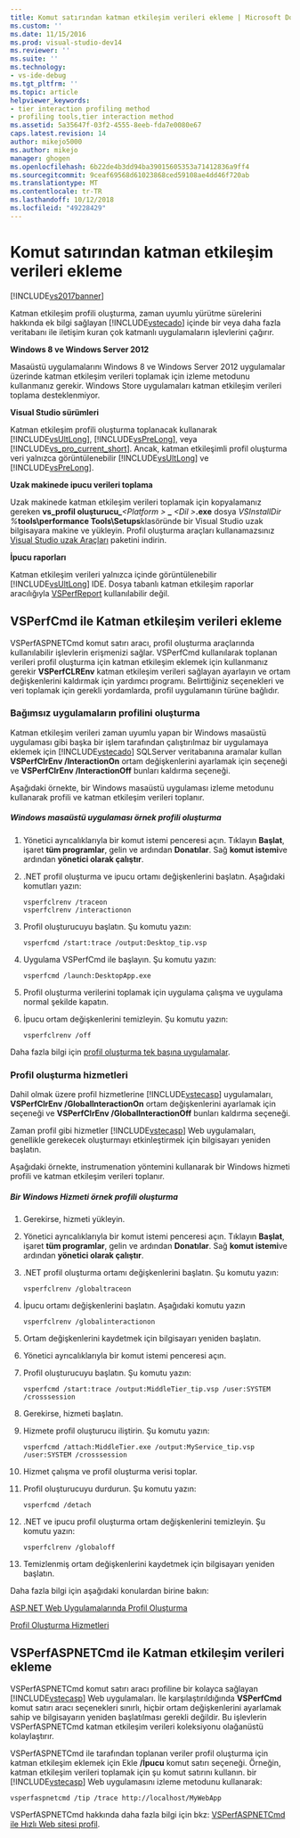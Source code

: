 ```yaml
---
title: Komut satırından katman etkileşim verileri ekleme | Microsoft Docs
ms.custom: ''
ms.date: 11/15/2016
ms.prod: visual-studio-dev14
ms.reviewer: ''
ms.suite: ''
ms.technology:
- vs-ide-debug
ms.tgt_pltfrm: ''
ms.topic: article
helpviewer_keywords:
- tier interaction profiling method
- profiling tools,tier interaction method
ms.assetid: 5a35647f-03f2-4555-8eeb-fda7e0080e67
caps.latest.revision: 14
author: mikejo5000
ms.author: mikejo
manager: ghogen
ms.openlocfilehash: 6b22de4b3dd94ba39015605353a71412836a9ff4
ms.sourcegitcommit: 9ceaf69568d61023868ced59108ae4dd46f720ab
ms.translationtype: MT
ms.contentlocale: tr-TR
ms.lasthandoff: 10/12/2018
ms.locfileid: "49228429"
---
```

# <a name="adding-tier-interaction-data-from-the-command-line"></a>Komut satırından katman etkileşim verileri ekleme
[!INCLUDE[vs2017banner](../includes/vs2017banner.md)]

Katman etkileşim profili oluşturma, zaman uyumlu yürütme sürelerini hakkında ek bilgi sağlayan [!INCLUDE[vstecado](../includes/vstecado-md.md)] içinde bir veya daha fazla veritabanı ile iletişim kuran çok katmanlı uygulamaların işlevlerini çağırır.  
  
 **Windows 8 ve Windows Server 2012**  
  
 Masaüstü uygulamalarını Windows 8 ve Windows Server 2012 uygulamalar üzerinde katman etkileşim verileri toplamak için izleme metodunu kullanmanız gerekir. Windows Store uygulamaları katman etkileşim verileri toplama desteklenmiyor.  
  
 **Visual Studio sürümleri**  
  
 Katman etkileşim profili oluşturma toplanacak kullanarak [!INCLUDE[vsUltLong](../includes/vsultlong-md.md)], [!INCLUDE[vsPreLong](../includes/vsprelong-md.md)], veya [!INCLUDE[vs_pro_current_short](../includes/vs-pro-current-short-md.md)]. Ancak, katman etkileşimli profil oluşturma veri yalnızca görüntülenebilir [!INCLUDE[vsUltLong](../includes/vsultlong-md.md)] ve [!INCLUDE[vsPreLong](../includes/vsprelong-md.md)].  
  
 **Uzak makinede ipucu verileri toplama**  
  
 Uzak makinede katman etkileşim verileri toplamak için kopyalamanız gereken **vs\_profil oluşturucu\_**_\<Platform >_ **\_**  _\<Dil >_**.exe** dosya _VSInstallDir %_**tools\performance Tools\Setups**klasöründe bir Visual Studio uzak bilgisayara makine ve yükleyin. Profil oluşturma araçları kullanamazsınız [Visual Studio uzak Araçları](http://msdn.microsoft.com/library/90f45630-0d26-4698-8c1f-63f85a12db9c) paketini indirin.  
  
 **İpucu raporları**  
  
 Katman etkileşim verileri yalnızca içinde görüntülenebilir [!INCLUDE[vsUltLong](../includes/vsultlong-md.md)] IDE. Dosya tabanlı katman etkileşim raporlar aracılığıyla [VSPerfReport](../profiling/vsperfreport.md) kullanılabilir değil.  
  
## <a name="adding-tier-interaction-data-with-vsperfcmd"></a>VSPerfCmd ile Katman etkileşim verileri ekleme  
 VSPerfASPNETCmd komut satırı aracı, profil oluşturma araçlarında kullanılabilir işlevlerin erişmenizi sağlar. VSPerfCmd kullanılarak toplanan verileri profil oluşturma için katman etkileşim eklemek için kullanmanız gerekir **VSPerfCLREnv** katman etkileşim verileri sağlayan ayarlayın ve ortam değişkenlerini kaldırmak için yardımcı programı. Belirttiğiniz seçenekleri ve veri toplamak için gerekli yordamlarda, profil uygulamanın türüne bağlıdır.  
  
### <a name="profiling-stand-alone-applications"></a>Bağımsız uygulamaların profilini oluşturma  
 Katman etkileşim verileri zaman uyumlu yapan bir Windows masaüstü uygulaması gibi başka bir işlem tarafından çalıştırılmaz bir uygulamaya eklemek için [!INCLUDE[vstecado](../includes/vstecado-md.md)] SQLServer veritabanına aramalar kullan **VSPerfClrEnv /InteractionOn** ortam değişkenlerini ayarlamak için seçeneği ve **VSPerfClrEnv /InteractionOff** bunları kaldırma seçeneği.  
  
 Aşağıdaki örnekte, bir Windows masaüstü uygulaması izleme metodunu kullanarak profili ve katman etkileşim verileri toplanır.  
  
##### <a name="profiling-a-windows-desktop-application-example"></a>Windows masaüstü uygulaması örnek profili oluşturma  
  
1.  Yönetici ayrıcalıklarıyla bir komut istemi penceresi açın. Tıklayın **Başlat**, işaret **tüm programlar**, gelin ve ardından **Donatılar**. Sağ **komut istemi**ve ardından **yönetici olarak çalıştır**.  
  
2.  .NET profil oluşturma ve ipucu ortamı değişkenlerini başlatın. Aşağıdaki komutları yazın:  
  
    ```  
    vsperfclrenv /traceon  
    vsperfclrenv /interactionon  
    ```  
  
3.  Profil oluşturucuyu başlatın. Şu komutu yazın:  
  
    ```  
    vsperfcmd /start:trace /output:Desktop_tip.vsp   
    ```  
  
4.  Uygulama VSPerfCmd ile başlayın. Şu komutu yazın:  
  
    ```  
    vsperfcmd /launch:DesktopApp.exe  
    ```  
  
5.  Profil oluşturma verilerini toplamak için uygulama çalışma ve uygulama normal şekilde kapatın.  
  
6.  İpucu ortam değişkenlerini temizleyin. Şu komutu yazın:  
  
    ```  
    vsperfclrenv /off  
    ```  
  
 Daha fazla bilgi için [profil oluşturma tek başına uygulamalar](../profiling/command-line-profiling-of-stand-alone-applications.md).  
  
### <a name="profiling-services"></a>Profil oluşturma hizmetleri  
 Dahil olmak üzere profil hizmetlerine [!INCLUDE[vstecasp](../includes/vstecasp-md.md)] uygulamaları, **VSPerfClrEnv /GlobalInteractionOn** ortam değişkenlerini ayarlamak için seçeneği ve **VSPerfClrEnv /GlobalInteractionOff** bunları kaldırma seçeneği.  
  
 Zaman profil gibi hizmetler [!INCLUDE[vstecasp](../includes/vstecasp-md.md)] Web uygulamaları, genellikle gerekecek oluşturmayı etkinleştirmek için bilgisayarı yeniden başlatın.  
  
 Aşağıdaki örnekte, instrumenation yöntemini kullanarak bir Windows hizmeti profili ve katman etkileşim verileri toplanır.  
  
##### <a name="profiling-a-windows-service-example"></a>Bir Windows Hizmeti örnek profili oluşturma  
  
1.  Gerekirse, hizmeti yükleyin.  
  
2.  Yönetici ayrıcalıklarıyla bir komut istemi penceresi açın. Tıklayın **Başlat**, işaret **tüm programlar**, gelin ve ardından **Donatılar**. Sağ **komut istemi**ve ardından **yönetici olarak çalıştır**.  
  
3.  .NET profil oluşturma ortamı değişkenlerini başlatın. Şu komutu yazın:  
  
    ```  
    vsperfclrenv /globaltraceon  
    ```  
  
4.  İpucu ortamı değişkenlerini başlatın. Aşağıdaki komutu yazın  
  
    ```  
    vsperfclrenv /globalinteractionon  
    ```  
  
5.  Ortam değişkenlerini kaydetmek için bilgisayarı yeniden başlatın.  
  
6.  Yönetici ayrıcalıklarıyla bir komut istemi penceresi açın.  
  
7.  Profil oluşturucuyu başlatın. Şu komutu yazın:  
  
    ```  
    vsperfcmd /start:trace /output:MiddleTier_tip.vsp /user:SYSTEM /crosssession   
    ```  
  
8.  Gerekirse, hizmeti başlatın.  
  
9. Hizmete profil oluşturucu iliştirin. Şu komutu yazın:  
  
    ```  
    vsperfcmd /attach:MiddleTier.exe /output:MyService_tip.vsp /user:SYSTEM /crosssession   
    ```  
  
10. Hizmet çalışma ve profil oluşturma verisi toplar.  
  
11. Profil oluşturucuyu durdurun. Şu komutu yazın:  
  
     `vsperfcmd /detach`  
  
12. .NET ve ipucu profil oluşturma ortam değişkenlerini temizleyin. Şu komutu yazın:  
  
    ```  
    vsperfclrenv /globaloff  
    ```  
  
13. Temizlenmiş ortam değişkenlerini kaydetmek için bilgisayarı yeniden başlatın.  
  
 Daha fazla bilgi için aşağıdaki konulardan birine bakın:  
  
 [ASP.NET Web Uygulamalarında Profil Oluşturma](../profiling/command-line-profiling-of-aspnet-web-applications.md)  
  
 [Profil Oluşturma Hizmetleri](../profiling/command-line-profiling-of-services.md)  
  
## <a name="adding-tier-interaction-data-with-vsperfaspnetcmd"></a>VSPerfASPNETCmd ile Katman etkileşim verileri ekleme  
 VSPerfASPNETCmd komut satırı aracı profiline bir kolayca sağlayan [!INCLUDE[vstecasp](../includes/vstecasp-md.md)] Web uygulamaları. İle karşılaştırıldığında **VSPerfCmd** komut satırı aracı seçenekleri sınırlı, hiçbir ortam değişkenlerini ayarlamak sahip ve bilgisayarın yeniden başlatılması gerekli değildir. Bu işlevlerin VSPerfASPNETCmd katman etkileşim verileri koleksiyonu olağanüstü kolaylaştırır.  
  
 VSPerfASPNETCmd ile tarafından toplanan veriler profil oluşturma için katman etkileşim eklemek için Ekle **/İpucu** komut satırı seçeneği. Örneğin, katman etkileşim verileri toplamak için şu komut satırını kullanın. bir [!INCLUDE[vstecasp](../includes/vstecasp-md.md)] Web uygulamasını izleme metodunu kullanarak:  
  
```  
vsperfaspnetcmd /tip /trace http://localhost/MyWebApp  
```  
  
 VSPerfASPNETCmd hakkında daha fazla bilgi için bkz: [VSPerfASPNETCmd ile Hızlı Web sitesi profil](../profiling/rapid-web-site-profiling-with-vsperfaspnetcmd.md).




